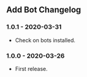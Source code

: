 ## Add Bot Changelog

### 1.0.1 - 2020-03-31

- Check on bots installed.

### 1.0.0 - 2020-03-26

- First release.
